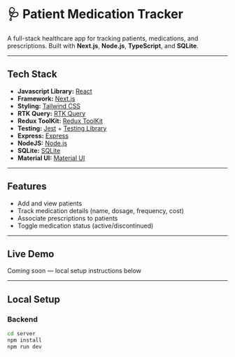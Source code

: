 # 🩺 Patient Medication Tracker

A full-stack healthcare app for tracking patients, medications, and prescriptions. Built with **Next.js**, **Node.js**, **TypeScript**, and **SQLite**.

---

## Tech Stack

- **Javascript Library:** [React](https://react.dev/)
- **Framework:** [Next.js](https://nextjs.org/)
- **Styling:** [Tailwind CSS](https://tailwindcss.com/)
- **RTK Query:** [RTK Query](https://redux-toolkit.js.org/rtk-query/overview)
- **Redux ToolKit:** [Redux ToolKit](https://redux-toolkit.js.org/)
- **Testing:** [Jest](https://jestjs.io/) + [Testing Library](https://testing-library.com/)
- **Express:** [Express](https://expressjs.com/)
- **NodeJS:** [Node.js](https://nodejs.org/en)
- **SQLite:** [SQLite](https://www.sqlite.org/)
- **Material UI:** [Material UI](https://mui.com/material-ui/)

---

## Features

- Add and view patients
- Track medication details (name, dosage, frequency, cost)
- Associate prescriptions to patients
- Toggle medication status (active/discontinued)

---

## Live Demo

Coming soon — local setup instructions below

---

## Local Setup

### Backend

```bash
cd server
npm install
npm run dev
```
